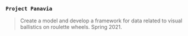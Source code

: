 ### `Project Panavia`
> Create a model and develop a framework for data related to visual ballistics on roulette wheels. Spring 2021.

